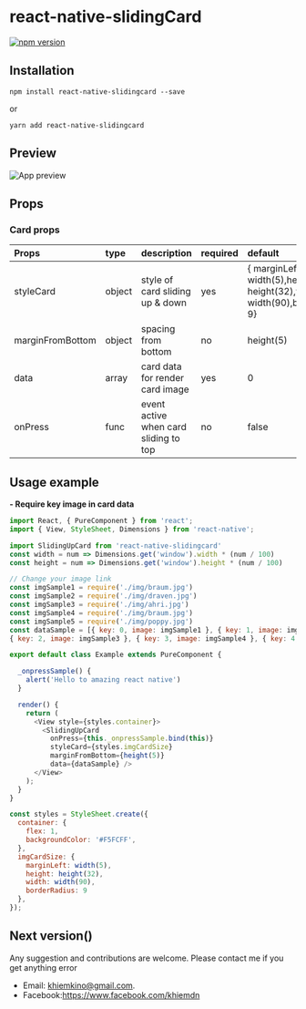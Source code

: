 # react-native-slidingCard
[![npm version](https://badge.fury.io/js/react-native-slidingcard.svg)](https://badge.fury.io/js/react-native-slidingcard)

## Installation
```
npm install react-native-slidingcard --save
```
or
```
yarn add react-native-slidingcard
```

## Preview

![App preview](/example.gif)

## Props

### Card props

| Props    | type   | description                                                                                             | required | default                          |
|:----------|:--------|:---------------------------------------------------------------------------------------------------------|:----------------------------------|:------------|
| styleCard    | object | style of card sliding up & down | yes |{    marginLeft: width(5),height: height(32),width: width(90),borderRadius: 9}
| marginFromBottom    | object | spacing from bottom | no | height(5)
| data | array | card data for render card image | yes | 0 |
| onPress | func | event active when card sliding to top | no | false |


## Usage example
**- Require key image in card data**

```javascript
import React, { PureComponent } from 'react';
import { View, StyleSheet, Dimensions } from 'react-native';

import SlidingUpCard from 'react-native-slidingcard'
const width = num => Dimensions.get('window').width * (num / 100)
const height = num => Dimensions.get('window').height * (num / 100)

// Change your image link
const imgSample1 = require('./img/braum.jpg')
const imgSample2 = require('./img/draven.jpg')
const imgSample3 = require('./img/ahri.jpg')
const imgSample4 = require('./img/braum.jpg')
const imgSample5 = require('./img/poppy.jpg')
const dataSample = [{ key: 0, image: imgSample1 }, { key: 1, image: imgSample2 },
{ key: 2, image: imgSample3 }, { key: 3, image: imgSample4 }, { key: 4, image: imgSample5 }]

export default class Example extends PureComponent {

  _onpressSample() {
    alert('Hello to amazing react native')
  }

  render() {
    return (
      <View style={styles.container}>
        <SlidingUpCard
          onPress={this._onpressSample.bind(this)}
          styleCard={styles.imgCardSize}
          marginFromBottom={height(5)}
          data={dataSample} />
      </View>
    );
  }
}

const styles = StyleSheet.create({
  container: {
    flex: 1,
    backgroundColor: '#F5FCFF',
  },
  imgCardSize: {
    marginLeft: width(5),
    height: height(32),
    width: width(90),
    borderRadius: 9
  },
});

```

## Next version()

Any suggestion and contributions are welcome. 
Please contact me if you get anything error 
- Email: khiemkino@gmail.com.
- Facebook:https://www.facebook.com/khiemdn
